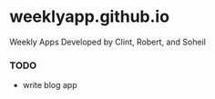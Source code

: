 weeklyapp.github.io
===================

Weekly Apps Developed by Clint, Robert, and Soheil

### TODO
* write blog app
